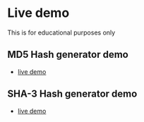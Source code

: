# Live demo
This is for educational purposes only

## MD5 Hash generator demo

* [live demo](http://alemanparaviajes.esy.es/github/CryptoProjectsJS/src/html/md5.html)

## SHA-3 Hash generator demo

* [live demo](http://alemanparaviajes.esy.es/github/CryptoProjectsJS/src/html/sha-3.html)